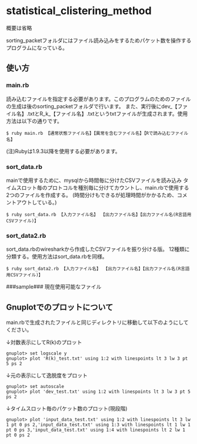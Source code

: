 statistical_clistering_method
======================
概要は省略

sorting_packetフォルダにはファイル読み込みをするためパケット数を操作するプログラムになっている。
 
使い方
------
### main.rb ###
読み込むファイルを指定する必要があります。このプログラムのためのファイルの生成は後のsorting_packetフォルダで行います。
また、実行後にdev_【ファイル名】.txtとR_k_【ファイル名】.txtというtxtファイルが生成されます。使用方法は以下の通りです。

	$ ruby main.rb 【通常状態ファイル名】【異常を含むファイル名】【Rで読み込むファイル名】
 (注)Rubyは1.9.3以降を使用する必要があります。

### sort_data.rb ###

mainで使用するために、mysqlから時間毎に分けたCSVファイルを読み込み
タイムスロット毎のプロトコルを種別毎に分けてカウントし、main.rbで使用する2つのファイルを作成する。
(時間分けもできるが処理時間がかかるため、コメントアウトしている。)
 
	$ ruby sort_data.rb 【入力ファイル名】 【出力ファイル名】【出力ファイル名(R言語用CSVファイル)】

### sort_data2.rb ###

sort_data.rbのwiresharkから作成したCSVファイルを振り分ける版。
12種類に分類する。使用方法はsort_data.rbを同様。

	$ ruby sort_data2.rb 【入力ファイル名】 【出力ファイル名】【出力ファイル名(R言語用CSVファイル)】

###sample###
現在使用可能なファイル

Gnuplotでのプロットについて
----------------
main.rbで生成されたファイルと同じディレクトリに移動して以下のようにしてください。


↓対数表示にしてR(k)のプロット

	gnuplot> set logscale y
	gnuplot> plot 'R(k)_test.txt' using 1:2 with linespoints lt 3 lw 3 pt 5 ps 2 

↓元の表示にして逸脱度をプロット

	gnuplot> set autoscale
	gnuplot> plot 'dev_test.txt' using 1:2 with linespoints lt 3 lw 3 pt 5 ps 2

↓タイムスロット毎のパケット数のプロット(現段階)

	gnuplot> plot 'input_data_test.txt' using 1:2 with linespoints lt 3 lw 1 pt 0 ps 2,'input_data_test.txt' using 1:3 with linespoints lt 1 lw 1 pt 0 ps 3,'input_data_test.txt' using 1:4 with linespoints lt 2 lw 1 pt 0 ps 2

	

